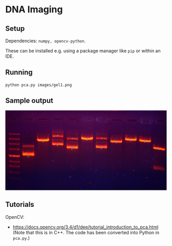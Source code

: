 # DNA Imaging

## Setup

Dependencies: `numpy, opencv-python`.

These can be installed e.g. using
a package manager like `pip` or within an IDE.

## Running

```
python pca.py images/gel1.png
```

## Sample output

![Sample output image](screenshot.png)

## Tutorials

OpenCV:

* https://docs.opencv.org/3.4/d1/dee/tutorial_introduction_to_pca.html
(Note that this is in C++. The code has been converted into Python in `pca.py`.)

